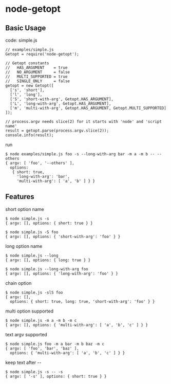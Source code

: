 node-getopt
===========

Basic Usage
-----------

code: simple.js

    // examples/simple.js
    Getopt = require('node-getopt');

    // Getopt constants
    //   HAS_ARGUMENT    = true
    //   NO_ARGUMENT     = false
    //   MULTI_SUPPORTED = true
    //   SINGLE_ONLY     = false
    getopt = new Getopt([
      ['s', 'short'],
      ['l', 'long'],
      ['S', 'short-with-arg', Getopt.HAS_ARGUMENT],
      ['L', 'long-with-arg', Getopt.HAS_ARGUMENT],
      ['m', 'multi-with-arg', Getopt.HAS_ARGUMENT, Getopt.MULTI_SUPPORTED]
    ]);

    // process.argv needs slice(2) for it starts with 'node' and 'script name'
    result = getopt.parse(process.argv.slice(2));
    console.info(result);

run

    $ node examples/simple.js foo -s --long-with-arg bar -m a -m b -- --others
    { argv: [ 'foo', '--others' ],
      options:
       { short: true,
         'long-with-arg': 'bar',
         'multi-with-arg': [ 'a', 'b' ] } }

Features
--------

short option name

    $ node simple.js -s
    { argv: [], options: { short: true } }

    $ node simple.js -S foo
    { argv: [], options: { 'short-with-arg': 'foo' } }

long option name

    $ node simple.js --long
    { argv: [], options: { long: true } }

    $ node simple.js --long-with-arg foo
    { argv: [], options: { 'long-with-arg': 'foo' } }

chain option

    $ node simple.js -slS foo
    { argv: [],
      options: { short: true, long: true, 'short-with-arg': 'foo' } }


multi option supported

    $ node simple.js -m a -m b -m c
    { argv: [], options: { 'multi-with-arg': [ 'a', 'b', 'c' ] } }

text argv supported

    $ node simple.js foo -m a bar -m b baz -m c
    { argv: [ 'foo', 'bar', 'baz' ],
      options: { 'multi-with-arg': [ 'a', 'b', 'c' ] } }

keep text after --

    $ node simple.js -s -- -s
    { argv: [ '-s' ], options: { short: true } }
